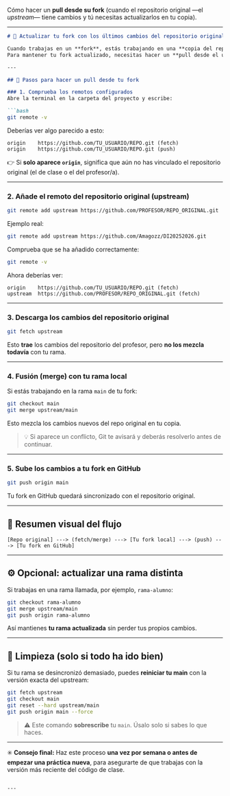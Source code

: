 Cómo hacer un **pull desde su fork** (cuando el repositorio original —el *upstream*— tiene cambios y tú necesitas actualizarlos en tu copia).

---

````markdown
# 🧭 Actualizar tu fork con los últimos cambios del repositorio original

Cuando trabajas en un **fork**, estás trabajando en una **copia del repositorio original** (normalmente el de tu profesor/a o el del proyecto principal).  
Para mantener tu fork actualizado, necesitas hacer un **pull desde el upstream**.

---

## 🚀 Pasos para hacer un pull desde tu fork

### 1. Comprueba los remotos configurados
Abre la terminal en la carpeta del proyecto y escribe:

```bash
git remote -v
````

Deberías ver algo parecido a esto:

```
origin    https://github.com/TU_USUARIO/REPO.git (fetch)
origin    https://github.com/TU_USUARIO/REPO.git (push)
```

👉 Si **solo aparece `origin`**, significa que aún no has vinculado el repositorio original (el de clase o el del profesor/a).

---

### 2. Añade el remoto del repositorio original (upstream)

```bash
git remote add upstream https://github.com/PROFESOR/REPO_ORIGINAL.git
```

Ejemplo real:

```bash
git remote add upstream https://github.com/Amagozz/DI20252026.git
```

Comprueba que se ha añadido correctamente:

```bash
git remote -v
```

Ahora deberías ver:

```
origin    https://github.com/TU_USUARIO/REPO.git (fetch)
upstream  https://github.com/PROFESOR/REPO_ORIGINAL.git (fetch)
```

---

### 3. Descarga los cambios del repositorio original

```bash
git fetch upstream
```

Esto **trae** los cambios del repositorio del profesor, pero **no los mezcla todavía** con tu rama.

---

### 4. Fusión (merge) con tu rama local

Si estás trabajando en la rama `main` de tu fork:

```bash
git checkout main
git merge upstream/main
```

Esto mezcla los cambios nuevos del repo original en tu copia.

> 💡 Si aparece un conflicto, Git te avisará y deberás resolverlo antes de continuar.

---

### 5. Sube los cambios a tu fork en GitHub

```bash
git push origin main
```

Tu fork en GitHub quedará sincronizado con el repositorio original.

---

## 🧩 Resumen visual del flujo

```
[Repo original] ---> (fetch/merge) ---> [Tu fork local] ---> (push) ---> [Tu fork en GitHub]
```

---

## ⚙️ Opcional: actualizar una rama distinta

Si trabajas en una rama llamada, por ejemplo, `rama-alumno`:

```bash
git checkout rama-alumno
git merge upstream/main
git push origin rama-alumno
```

Así mantienes **tu rama actualizada** sin perder tus propios cambios.

---

## 🧼 Limpieza (solo si todo ha ido bien)

Si tu rama se desincronizó demasiado, puedes **reiniciar tu main** con la versión exacta del upstream:

```bash
git fetch upstream
git checkout main
git reset --hard upstream/main
git push origin main --force
```

> ⚠️ Este comando **sobrescribe** tu `main`. Úsalo solo si sabes lo que haces.

---

✳️ **Consejo final:**
Haz este proceso **una vez por semana o antes de empezar una práctica nueva**, para asegurarte de que trabajas con la versión más reciente del código de clase.

```

---

